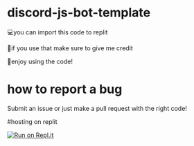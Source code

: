 # discord-js-bot-template

💻you can import this code to replit



🎁if you use that make sure to give me  credit 



🎈enjoy using the code!

# how to report a bug
Submit an issue or just make a pull request with the right code!

#hosting on replit

[![Run on Repl.it](https://repl.it/badge/github/Gfdcvn/discord-js-bot-template)](https://repl.it/github/Gfdcvn/discord-js-bot-template)
